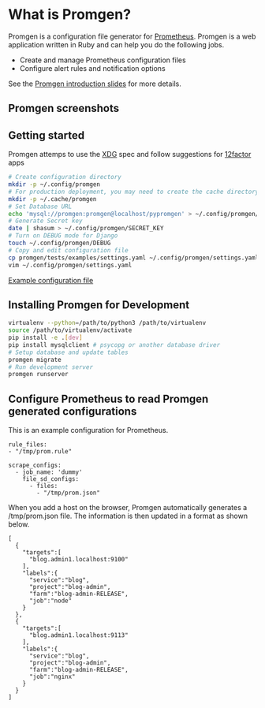 # What is Promgen?

Promgen is a configuration file generator for [Prometheus](http://prometheus.io). Promgen is a web application written in Ruby and can help you do the following jobs.

* Create and manage Prometheus configuration files
* Configure alert rules and notification options

See the [Promgen introduction slides](http://www.slideshare.net/tokuhirom/promgen-prometheus-managemnet-tool-simpleclientjava-hacks-prometheus-casual) for more details.

## Promgen screenshots


## Getting started

Promgen attemps to use the [XDG] spec and follow suggestions for [12factor] apps

```bash
# Create configuration directory
mkdir -p ~/.config/promgen
# For production deployment, you may need to create the cache directory
mkdir -p ~/.cache/promgen
# Set Database URL
echo 'mysql://promgen:promgen@localhost/pypromgen' > ~/.config/promgen/DATABASE_URL
# Generate Secret key
date | shasum > ~/.config/promgen/SECRET_KEY
# Turn on DEBUG mode for Django
touch ~/.config/promgen/DEBUG
# Copy and edit configuration file
cp promgen/tests/examples/settings.yaml ~/.config/promgen/settings.yaml
vim ~/.config/promgen/settings.yaml
```

[Example configuration file][Settings]

## Installing Promgen for Development

```bash
virtualenv --python=/path/to/python3 /path/to/virtualenv
source /path/to/virtualenv/activate
pip install -e .[dev]
pip install mysqlclient # psycopg or another database driver
# Setup database and update tables
promgen migrate
# Run development server
promgen runserver
```

## Configure Prometheus to read Promgen generated configurations

This is an example configuration for Prometheus.

```
rule_files:
- "/tmp/prom.rule"

scrape_configs:
  - job_name: 'dummy'
    file_sd_configs:
      - files:
        - "/tmp/prom.json"
```

When you add a host on the browser, Promgen automatically generates a /tmp/prom.json file. The information is then updated in a format as shown below.

```
[
  {
    "targets":[
      "blog.admin1.localhost:9100"
    ],
    "labels":{
      "service":"blog",
      "project":"blog-admin",
      "farm":"blog-admin-RELEASE",
      "job":"node"
    }
  },
  {
    "targets":[
      "blog.admin1.localhost:9113"
    ],
    "labels":{
      "service":"blog",
      "project":"blog-admin",
      "farm":"blog-admin-RELEASE",
      "job":"nginx"
    }
  }
]
```


[XDG]: https://specifications.freedesktop.org/basedir-spec/latest/ar01s03.html
[12factor]: https://12factor.net/
[Settings]: promgen/tests/examples/settings.yaml
